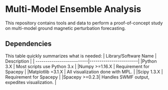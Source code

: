 # Multi-Model Ensemble Analysis

This repository contains tools and data to perform a proof-of-concept study
on multi-model ground magnetic perturbation forecasting.

## Dependencies

This table quickly summarizes what is needed:
| Library/Software Name | Description |
| --------------------------|------------------------|
|Python 3.X  | Most scripts use Python 3.x |
|Numpy  >=1.16.X | Requirement for Spacepy |
|Matplotlib =3.1.X | All visualization done with MPL. |
|Scipy 1.3.X | Requirement for Spacepy |
|Spacepy >=0.2.3| Handles SWMF output, expedites visualization. |
